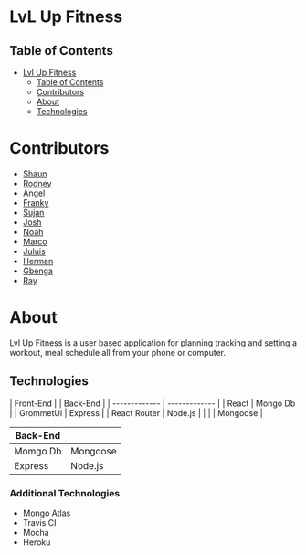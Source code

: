 # LvL Up Fitness


## Table of Contents
- [Lvl Up Fitness](#lvl-up-fitness)
  - [Table of Contents](#table-of-contents)
  - [Contributors](#contributors)
  - [About](#about)
  - [Technologies](#technologies)
  
# Contributors
* [Shaun](https://github.com/shauncarr22)
* [Rodney](https://github.com/rspears03)
* [Angel](https://github.com/64ozSlurpee)
* [Franky](https://github.com/fleyva251)
* [Sujan](https://github.com/morning0wl)
* [Josh](https://github.com/halseyjt)
* [Noah](https://github.com/fortycreeek24)
* [Marco](https://github.com/kharne8)
* [Juluis](https://github.com/Fryguy24)
* [Herman](https://github.com/Highspeedhkw)
* [Gbenga](https://github.com/phemmy123)
* [Ray](https://github.com/RayDunningII)

# About 
Lvl Up Fitness is a user based application for planning tracking and setting a workout, meal schedule all from your phone or computer.



## Technologies
  | Front-End  | |  Back-End      |
| ------------- | ------------- |
|   React          | Mongo Db | 
|   GrommetUi   |   Express         |
|    React Router |  Node.js  |
|  |              |   Mongoose          |

 | Back-End  | |
| ------------- | ------------- |
|   Momgo Db          | Mongoose  | 
|   Express           |   Node.js           |

### Additional Technologies
* Mongo Atlas
* Travis CI
* Mocha
* Heroku
